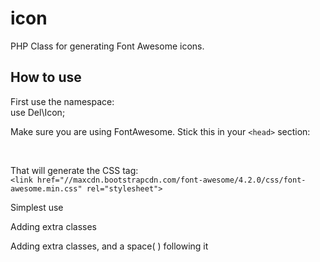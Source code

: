 icon
====

PHP Class for generating Font Awesome icons.

How to use
----------
First use the namespace:<br />
use Del\Icon;

Make sure you are using FontAwesome. Stick this in your `<head>` section:<br />
<?= Icon::fontAwesomeHeadCssLink(); ?><br />
That will generate the CSS <link> tag:<br />
`<link href="//maxcdn.bootstrapcdn.com/font-awesome/4.2.0/css/font-awesome.min.css" rel="stylesheet">`

Simplest use
<?= Icon::UNIVERSITY ;?>

Adding extra classes
<?= Icon::custom(Del\Icon::UNIVERSITY,'fa-5x'); ?>

Adding extra classes, and a space(&nbsp;) following it
<?= Icon::custom(Del\Icon::UNIVERSITY,'fa-5x',true); ?>

